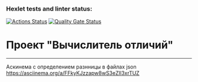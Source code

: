 ### Hexlet tests and linter status:
[![Actions Status](https://github.com/N-Davie/python-project-50/actions/workflows/hexlet-check.yml/badge.svg)](https://github.com/N-Davie/python-project-50/actions)
[![Quality Gate Status](https://sonarcloud.io/api/project_badges/measure?project=N-Davie_python-project-50&metric=alert_status)](https://sonarcloud.io/summary/new_code?id=N-Davie_python-project-50)
# Проект "Вычислитель отличий"
____

Аскинема с определением разнницы в файлах json 
https://asciinema.org/a/FFkyKJzzapw8wS3eZIl3xrTUZ
